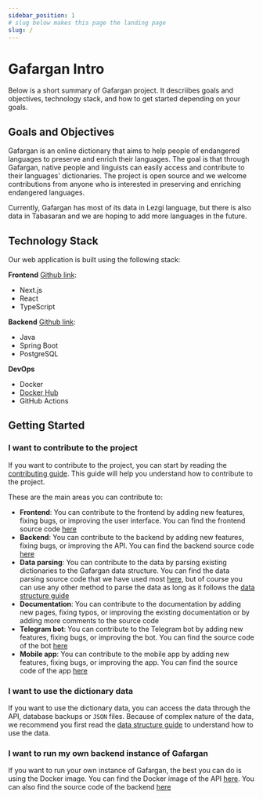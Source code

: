 ```yaml
---
sidebar_position: 1
# slug below makes this page the landing page
slug: /
---
```


# Gafargan Intro

Below is a short summary of Gafargan project. It descriibes goals and objectives, technology stack, and how to get started depending on your goals.

## Goals and Objectives

Gafargan is an online dictionary that aims to help people of endangered languages to preserve and enrich their languages. The goal is that through Gafargan, native people and linguists can easily access and contribute to their languages' dictionaries. The project is open source and we welcome contributions from anyone who is interested in preserving and enriching endangered languages.

Currently, Gafargan has most of its data in Lezgi language, but there is also data in Tabasaran and we are hoping to add more languages in the future.

## Technology Stack

Our web application is built using the following stack:

**Frontend** [Github link](https://github.com/LekiTech/gafargan-web): 

- Next.js
- React
- TypeScript

**Backend** [Github link](https://github.com/LekiTech/gafalag-api):
- Java
- Spring Boot
- PostgreSQL

**DevOps**

- Docker
- [Docker Hub](https://hub.docker.com/r/lekitech/gafalag-api)
- GitHub Actions

## Getting Started

### I want to contribute to the project

If you want to contribute to the project, you can start by reading the [contributing guide](./category/contributing-guide). This guide will help you understand how to contribute to the project.

These are the main areas you can contribute to:

- **Frontend**: You can contribute to the frontend by adding new features, fixing bugs, or improving the user interface. You can find the frontend source code [here](https://github.com/LekiTech/gafargan-web)
- **Backend**: You can contribute to the backend by adding new features, fixing bugs, or improving the API. You can find the backend source code [here](https://github.com/LekiTech/gafalag-api)
- **Data parsing**: You can contribute to the data by parsing existing dictionaries to the Gafargan data structure. You can find the data parsing source code that we have used most [here](https://github.com/LekiTech/html-parser), but of course you can use any other method to parse the data as long as it follows the [data structure guide](./category/data-structure-guide)
- **Documentation**: You can contribute to the documentation by adding new pages, fixing typos, or improving the existing documentation or by adding more comments to the source code
- **Telegram bot**: You can contribute to the Telegram bot by adding new features, fixing bugs, or improving the bot. You can find the source code of the bot [here](https://github.com/MagomedovArthur/gafarganbot)
- **Mobile app**: You can contribute to the mobile app by adding new features, fixing bugs, or improving the app. You can find the source code of the app [here](https://github.com/LekiTech/GafarganMobile)

### I want to use the dictionary data

If you want to use the dictionary data, you can access the data through the API, database backups or `JSON` files. Because of complex nature of the data, we recommend you first read the [data structure guide](./category/data-structure-guide) to understand how to use the data.

### I want to run my own backend instance of Gafargan

If you want to run your own instance of Gafargan, the best you can do is using the Docker image. You can find the Docker image of the API [here](https://hub.docker.com/r/lekitech/gafalag-api). You can also find the source code of the backend [here](https://github.com/LekiTech/gafalag-api)